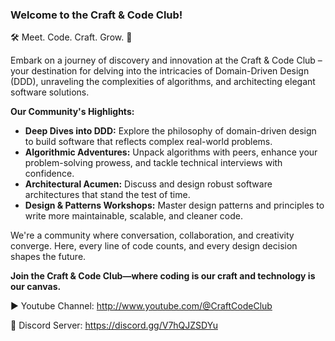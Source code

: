 ### Welcome to the Craft & Code Club!

🛠️ Meet. Code. Craft. Grow. 🚀

Embark on a journey of discovery and innovation at the Craft & Code Club – your destination for delving into the intricacies of Domain-Driven Design (DDD), unraveling the complexities of algorithms, and architecting elegant software solutions.

**Our Community's Highlights:**
- **Deep Dives into DDD:** Explore the philosophy of domain-driven design to build software that reflects complex real-world problems.
- **Algorithmic Adventures:** Unpack algorithms with peers, enhance your problem-solving prowess, and tackle technical interviews with confidence.
- **Architectural Acumen:** Discuss and design robust software architectures that stand the test of time.
- **Design & Patterns Workshops:** Master design patterns and principles to write more maintainable, scalable, and cleaner code.

We're a community where conversation, collaboration, and creativity converge. Here, every line of code counts, and every design decision shapes the future.

**Join the Craft & Code Club—where coding is our craft and technology is our canvas.**

▶️ Youtube Channel: http://www.youtube.com/@CraftCodeClub

💬 Discord Server: https://discord.gg/V7hQJZSDYu
